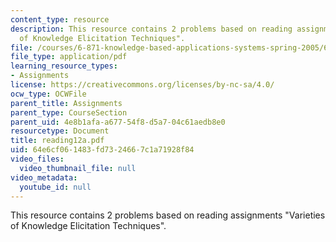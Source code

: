 ```yaml
---
content_type: resource
description: This resource contains 2 problems based on reading assignments "Varieties
  of Knowledge Elicitation Techniques".
file: /courses/6-871-knowledge-based-applications-systems-spring-2005/64e6cf061483fd7324667c1a71928f84_reading12a.pdf
file_type: application/pdf
learning_resource_types:
- Assignments
license: https://creativecommons.org/licenses/by-nc-sa/4.0/
ocw_type: OCWFile
parent_title: Assignments
parent_type: CourseSection
parent_uid: 4e8b1afa-a677-54f8-d5a7-04c61aedb8e0
resourcetype: Document
title: reading12a.pdf
uid: 64e6cf06-1483-fd73-2466-7c1a71928f84
video_files:
  video_thumbnail_file: null
video_metadata:
  youtube_id: null
---
```

This resource contains 2 problems based on reading assignments "Varieties of Knowledge Elicitation Techniques".